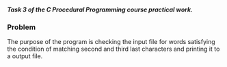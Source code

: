 ##### Task 3 of the C Procedural Programming course practical work.

### Problem

The purpose of the program is checking the input file for words satisfying the condition of matching second and third last characters and printing it to a output file.

